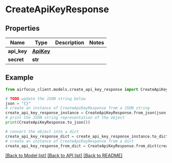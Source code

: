 # CreateApiKeyResponse


## Properties

Name | Type | Description | Notes
------------ | ------------- | ------------- | -------------
**api_key** | [**ApiKey**](ApiKey.md) |  | 
**secret** | **str** |  | 

## Example

```python
from airfocus_client.models.create_api_key_response import CreateApiKeyResponse

# TODO update the JSON string below
json = "{}"
# create an instance of CreateApiKeyResponse from a JSON string
create_api_key_response_instance = CreateApiKeyResponse.from_json(json)
# print the JSON string representation of the object
print(CreateApiKeyResponse.to_json())

# convert the object into a dict
create_api_key_response_dict = create_api_key_response_instance.to_dict()
# create an instance of CreateApiKeyResponse from a dict
create_api_key_response_from_dict = CreateApiKeyResponse.from_dict(create_api_key_response_dict)
```
[[Back to Model list]](../README.md#documentation-for-models) [[Back to API list]](../README.md#documentation-for-api-endpoints) [[Back to README]](../README.md)


